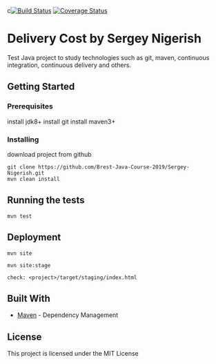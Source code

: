 c[![Build Status](https://travis-ci.org/Brest-Java-Course-2019/Sergey-Nigerish.svg?branch=master)](https://travis-ci.org/Brest-Java-Course-2019/Sergey-Nigerish)
[![Coverage Status](https://coveralls.io/repos/github/Brest-Java-Course-2019/Sergey-Nigerish/badge.svg?branch=master)](https://coveralls.io/github/Brest-Java-Course-2019/Sergey-Nigerish?branch=master)

# Delivery Cost by Sergey Nigerish

Test Java project to study technologies such as git, maven, continuous integration, continuous delivery and others.

## Getting Started

### Prerequisites

install jdk8+
install git
install maven3+

### Installing

download project from github

```
git clone https://github.com/Brest-Java-Course-2019/Sergey-Nigerish.git
mvn clean install
```

## Running the tests

```
mvn test
```

## Deployment

```
mvn site

mvn site:stage

check: <project>/target/staging/index.html
```

## Built With

* [Maven](https://maven.apache.org/) - Dependency Management

## License

This project is licensed under the MIT License
